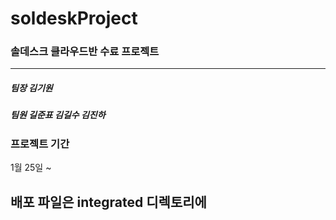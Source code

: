 # soldeskProject
### 솔데스크 클라우드반 수료 프로젝트

---
##### 팀장 김기원
##### 팀원 길준표 김길수 김진하
 
### 프로젝트 기간

1월 25일 ~

## 배포 파일은 integrated 디렉토리에
